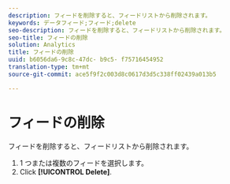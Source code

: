 ```yaml
---
description: フィードを削除すると、フィードリストから削除されます。
keywords: データフィード;フィード;delete
seo-description: フィードを削除すると、フィードリストから削除されます。
seo-title: フィードの削除
solution: Analytics
title: フィードの削除
uuid: b6056da6-9c8c-47dc- b9c5- f75716454952
translation-type: tm+mt
source-git-commit: ace5f9f2c003d8c0617d3d5c338ff02439a013b5

---
```



# フィードの削除

フィードを削除すると、フィードリストから削除されます。

1. 1 つまたは複数のフィードを選択します。
1. Click **[!UICONTROL Delete]**.